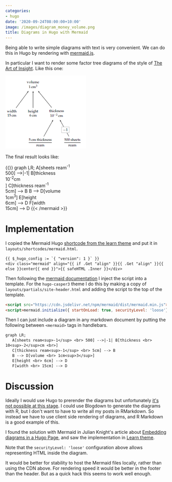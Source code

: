 ```yaml
---
categories:
- hugo
date: '2020-09-24T08:00:00+10:00'
image: /images/diagram_money_volume.png
title: Diagrams in Hugo with Mermaid
---
```


Being able to write simple diagrams with text is very convenient.
We can do this in Hugo by rendering with [mermaid.js](https://mermaid-js.github.io/mermaid/).

In particular I want to render some factor tree diagrams of the style of [The Art of Insight](https://mitpress.mit.edu/books/art-insight-science-and-engineering).
Like this one:

![Factor tree](/images/factor_tree_paper.png)

The final result looks like:

{{<mermaid>}}
graph LR;
   A[sheets ream<sup>-1</sup> <br> 500] -->|-1| B[thickness <br> 10<sup>-2</sup>cm <br>] 
   C[thickness ream<sup>-1</sup> <br> 5cm] --> B
   B --> D[volume <br> 1cm<sup>3</sup>]
   E[height <br> 6cm] --> D
   F[width <br> 15cm] --> D
{{< /mermaid >}}

# Implementation

I copied the Mermaid Hugo [shortcode from the learn theme](https://learn.netlify.app/en/shortcodes/mermaid/) and put it in `layouts/shortcodes/mermaid.html`.

```
{{ $_hugo_config := `{ "version": 1 }` }}
<div class="mermaid" align="{{ if .Get "align" }}{{ .Get "align" }}{{ else }}center{{ end }}">{{ safeHTML .Inner }}</div>
```

Then following the [mermaid documentation](https://mermaid-js.github.io/mermaid/) I inject the script into a template.
For the `hugo-casper3` theme I do this by making a copy of `layouts/partials/site-header.html` and adding the script to the top of the template.

```html
<script src="https://cdn.jsdelivr.net/npm/mermaid/dist/mermaid.min.js"></script>
<script>mermaid.initialize({ startOnLoad: true, securityLevel: 'loose'}});</script>
```

Then I can just include a diagram in any markdown document by putting the following between `<mermaid>` tags in handlebars.
```
graph LR;
   A[sheets ream<sup>-1</sup> <br> 500] -->|-1| B[thickness <br> 10<sup>-2</sup>cm <br>] 
   C[thickness ream<sup>-1</sup> <br> 5cm] --> B
   B --> D[volume <br> 1cm<sup>3</sup>]
   E[height <br> 6cm] --> D
   F[width <br> 15cm] --> D
```

# Discussion

Ideally I would use Hugo to prerender the diagrams but unfortunately [it's not possible at this stage](https://github.com/gohugoio/hugo/issues/796).
I could use Blogdown to generate the diagrams with R, but I don't want to have to write all my posts in RMarkdown.
So instead we have to use client side rendering of diagrams, and R Markdown is a good example of this.

I found the solution with Mermaid in Julian Knight's article about [Embedding diagrams in a Hugo Page](https://it.knightnet.org.uk/kb/hugo/embed-diagram/), and saw the implementation in [Learn theme](https://learn.netlify.app/en/shortcodes/mermaid/).

Note that the `securityLevel: 'loose'` configuration above allows representing HTML inside the diagram.

It would be better for stability to host the Mermaid files locally, rather than using the CDN above.
For rendering speed it would be better in the footer than the header.
But as a quick hack this seems to work well enough.